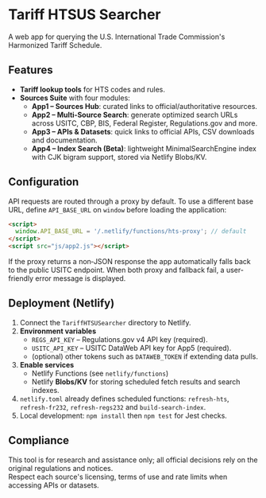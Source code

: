 # Tariff HTSUS Searcher

A web app for querying the U.S. International Trade Commission's Harmonized Tariff Schedule.

## Features

- **Tariff lookup tools** for HTS codes and rules.
- **Sources Suite** with four modules:
  - **App1 – Sources Hub**: curated links to official/authoritative resources.
  - **App2 – Multi‑Source Search**: generate optimized search URLs across USITC, CBP, BIS, Federal Register, Regulations.gov and more.
  - **App3 – APIs & Datasets**: quick links to official APIs, CSV downloads and documentation.
  - **App4 – Index Search (Beta)**: lightweight MinimalSearchEngine index with CJK bigram support, stored via Netlify Blobs/KV.

## Configuration

API requests are routed through a proxy by default. To use a different base URL, define `API_BASE_URL` on `window` before loading the application:

```html
<script>
  window.API_BASE_URL = '/.netlify/functions/hts-proxy'; // default
</script>
<script src="js/app2.js"></script>
```

If the proxy returns a non‑JSON response the app automatically falls back to the public USITC endpoint. When both proxy and fallback fail, a user-friendly error message is displayed.

## Deployment (Netlify)

1. Connect the `TariffHTSUSearcher` directory to Netlify.
2. **Environment variables**
   - `REGS_API_KEY` – Regulations.gov v4 API key (required).
   - `USITC_API_KEY` – USITC DataWeb API key for App5 (required).
   - (optional) other tokens such as `DATAWEB_TOKEN` if extending data pulls.
3. **Enable services**  
   - Netlify Functions (see `netlify/functions`)  
   - Netlify **Blobs/KV** for storing scheduled fetch results and search indexes.
4. `netlify.toml` already defines scheduled functions: `refresh-hts`, `refresh-fr232`, `refresh-regs232` and `build-search-index`.
5. Local development: `npm install` then `npm test` for Jest checks.

## Compliance

This tool is for research and assistance only; all official decisions rely on the original regulations and notices.  
Respect each source's licensing, terms of use and rate limits when accessing APIs or datasets.
